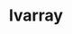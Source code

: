 ---
title: "lvarray"
layout: cache
categories: [package, develop-2025-04-06]
meta: {"compilers": ["gcc@7.5.0"], "num_specs": 1, "num_specs_by_stack": {"radiuss": 1, "root": 1}, "oss": ["ubuntu18.04"], "platforms": ["linux"], "stacks": ["radiuss", "root"], "targets": ["x86_64_v3"], "versions": ["0.2.2"]}
spec_details: [{"compiler": "gcc@7.5.0", "hash": "o36ay7xmetnzk3r4pzftp3n7k6wxlpg4", "os": "ubuntu18.04", "platform": "linux", "size": "-", "stacks": ["radiuss", "root"], "target": "x86_64_v3", "variants": ["+addr2line", "~benchmarks", "build_system=cmake", "build_type=Release", "~caliper", "~chai", "~cuda", "~docs", "~examples", "generator=make", "~ipo", "~pylvarray", "+shared", "~tests", "~umpire"], "versions": ["0.2.2"]}]
---
